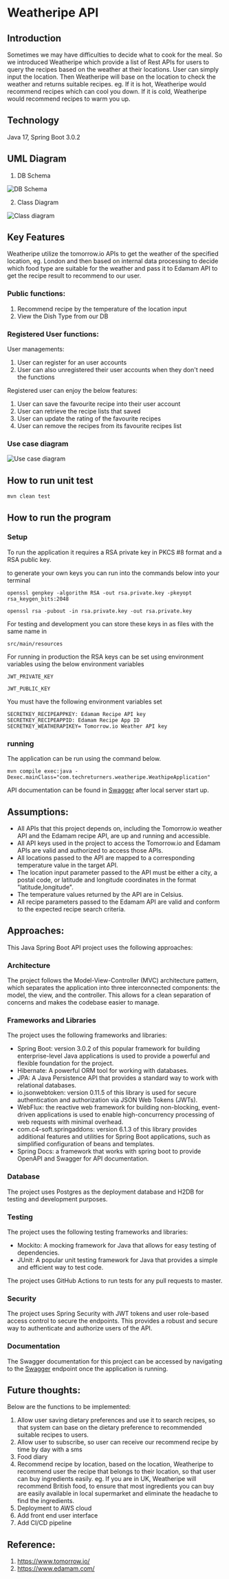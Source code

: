 # Weatheripe API 
## Introduction
Sometimes we may have difficulties to decide what to cook for the meal. 
So we introduced Weatheripe which provide a list of Rest APIs for users to query the recipes based on the weather at their locations.
User can simply input the location. Then Weatheripe will base on the location to check the weather and returns suitable recipes. 
eg. If it is hot, Weatheripe would recommend recipes which can cool you down. If it is cold, Weatheripe would recommend recipes to warm you up.

## Technology
Java 17, Spring Boot 3.0.2

## UML Diagram
1. DB Schema

![DB Schema](Group2-Project-DBSchema.drawio.png)

2. Class Diagram

![Class diagram](Group2-Project-ClassDiagram.drawio.png)

## Key Features

Weatheripe utilize the tomorrow.io APIs to get the weather of the specified location, eg. London and then based on internal data processing to decide which food type are suitable for the weather and pass it to Edamam API to get the recipe result to recommend to our user. 

### Public functions:
1. Recommend recipe by the temperature of the location input
2. View the Dish Type from our DB

### Registered User functions:
User managements:
1. User can register for an user accounts
2. User can also unregistered their user accounts when they don't need the functions

Registered user can enjoy the below features: 
1. User can save the favourite recipe into their user account
2. User can retrieve the recipe lists that saved
3. User can update the rating of the favourite recipes
4. User can remove the recipes from its favourite recipes list

### Use case diagram

![Use case diagram](Group2-Project-UseCase-Simplified.drawio.png)

## How to run unit test
```
mvn clean test
```

## How to run the program

### Setup

To run the application it requires a RSA private key in PKCS #8 format and a RSA public key. 

to generate your own keys you can run into the commands below into your terminal
```
openssl genpkey -algorithm RSA -out rsa.private.key -pkeyopt rsa_keygen_bits:2048

openssl rsa -pubout -in rsa.private.key -out rsa.private.key
```

For testing and development you can store these keys in as files with the same name in 
```
src/main/resources
```

For running in production the RSA keys can be set using environment variables using the below environment variables

```
JWT_PRIVATE_KEY 

JWT_PUBLIC_KEY
```

You must have the following environment variables set

```
SECRETKEY_RECIPEAPPKEY: Edamam Recipe API key
SECRETKEY_RECIPEAPPID: Edamam Recipe App ID
SECRETKEY_WEATHERAPIKEY= Tomorrow.io Weather API key
```

### running

The application can be run using the command below.

```
mvn compile exec:java -Dexec.mainClass="com.techreturners.weatheripe.WeathipeApplication"
```
API documentation can be found in [Swagger](http://localhost:8080/swagger-ui/index.html) after local server start up.

## Assumptions:
- All APIs that this project depends on, including the Tomorrow.io weather API and the Edamam recipe API, are up and running and accessible.
- All API keys used in the project to access the Tomorrow.io and Edamam APIs are valid and authorized to access those APIs.
- All locations passed to the API are mapped to a corresponding temperature value in the target API.
- The location input parameter passed to the API must be either a city, a postal code, or latitude and longitude coordinates in the format "latitude,longitude".
- The temperature values returned by the API are in Celsius.
- All recipe parameters passed to the Edamam API are valid and conform to the expected recipe search criteria.

## Approaches:

This Java Spring Boot API project uses the following approaches:

### Architecture
The project follows the Model-View-Controller (MVC) architecture pattern, which separates the application into three interconnected components: the model, the view, and the controller. This allows for a clean separation of concerns and makes the codebase easier to manage.

### Frameworks and Libraries
The project uses the following frameworks and libraries:

- Spring Boot: version 3.0.2 of this popular framework for building enterprise-level Java applications is used to provide a powerful and flexible foundation for the project.
- Hibernate: A powerful ORM tool for working with databases.
- JPA: A Java Persistence API that provides a standard way to work with relational databases.
- io.jsonwebtoken: version 0.11.5 of this library is used for secure authentication and authorization via JSON Web Tokens (JWTs).
- WebFlux: the reactive web framework for building non-blocking, event-driven applications is used to enable high-concurrency processing of web requests with minimal overhead.
- com.c4-soft.springaddons: version 6.1.3 of this library provides additional features and utilities for Spring Boot applications, such as simplified configuration of beans and templates.
- Spring Docs: a framework that works with spring boot to provide OpenAPI and Swagger for API documentation.

### Database
The project uses Postgres as the deployment database and H2DB for testing and development purposes.

### Testing
The project uses the following testing frameworks and libraries:

- Mockito: A mocking framework for Java that allows for easy testing of dependencies.
- JUnit: A popular unit testing framework for Java that provides a simple and efficient way to test code.

The project uses GitHub Actions to run tests for any pull requests to master. 

### Security
The project uses Spring Security with JWT tokens and user role-based access control to secure the endpoints. This provides a robust and secure way to authenticate and authorize users of the API.

### Documentation
The Swagger documentation for this project can be accessed by navigating to the [Swagger](http://localhost:8080/swagger-ui/index.html) endpoint once the application is running.


## Future thoughts:
Below are the functions to be implemented:
1. Allow user saving dietary preferences and use it to search recipes, so that system can base on the dietary preference to recommended suitable recipes to users.
2. Allow user to subscribe, so user can receive our recommend recipe by time by day with a sms
3. Food diary
4. Recommend recipe by location, based on the location, Weatheripe to recommend user the recipe that belongs to their location, so that user can buy ingredients easily. eg. If you are in UK, Weatheripe will recommend British food, to ensure that most ingredients you can buy are easily available in local supermarket and eliminate the headache to find the ingredients.
5. Deployment to AWS cloud
6. Add front end user interface
7. Add CI/CD pipeline

## Reference:

1. https://www.tomorrow.io/
2. https://www.edamam.com/


